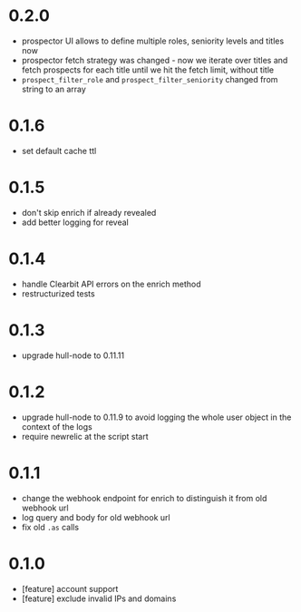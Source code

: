 # 0.2.0
- prospector UI allows to define multiple roles, seniority levels and titles now
- prospector fetch strategy was changed - now we iterate over titles and fetch prospects for each title until we hit the fetch limit, without title 
- `prospect_filter_role` and `prospect_filter_seniority` changed from string to an array

# 0.1.6
- set default cache ttl

# 0.1.5
- don't skip enrich if already revealed
- add better logging for reveal

# 0.1.4
- handle Clearbit API errors on the enrich method
- restructurized tests

# 0.1.3
- upgrade hull-node to 0.11.11

# 0.1.2
- upgrade hull-node to 0.11.9 to avoid logging the whole user object in the context of the logs
- require newrelic at the script start

# 0.1.1
- change the webhook endpoint for enrich to distinguish it from old webhook url
- log query and body for old webhook url
- fix old `.as` calls

# 0.1.0
- [feature] account support
- [feature] exclude invalid IPs and domains
